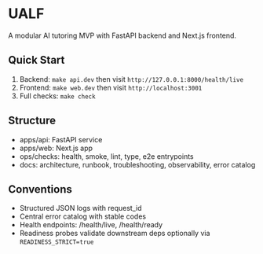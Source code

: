 # UALF

A modular AI tutoring MVP with FastAPI backend and Next.js frontend.

## Quick Start
1. Backend: `make api.dev` then visit `http://127.0.0.1:8000/health/live`
2. Frontend: `make web.dev` then visit `http://localhost:3001`
3. Full checks: `make check`

## Structure
- apps/api: FastAPI service
- apps/web: Next.js app
- ops/checks: health, smoke, lint, type, e2e entrypoints
- docs: architecture, runbook, troubleshooting, observability, error catalog

## Conventions
- Structured JSON logs with request_id
- Central error catalog with stable codes
- Health endpoints: /health/live, /health/ready
- Readiness probes validate downstream deps optionally via `READINESS_STRICT=true`

